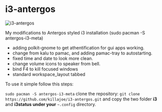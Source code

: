 # i3-antergos
![i3-antergos](https://i.imgur.com/UzcH8Ep.png "i3-antergos")

My modifications to Antergos styled i3 installation (sudo pacman -S antergos-i3-meta)

* adding polkit-gnome to get athentification for gui apps working.
* change from kalu to pamac, and adding pamac-tray to autostarting.
* fixed time and date to look more clean.
* change volume icons to speaker from bell.
* bind F4 to kill focused windows
* standard workspace_layout tabbed

To use it simple follow this steps:

`sudo pacman -S antergos-i3-meta`
clone the repository:
`git clone https://github.com/killajoe/i3-antergos.git`
and copy the two folder **i3** and **i3status under your** `~.config` directory.
